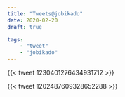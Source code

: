 ```yaml
---
title: "Tweets@jobikado"
date: 2020-02-20
draft: true

tags: 
    - "tweet"
    - "jobikado"
---
```


{{< tweet 1230401276434931712 >}}

<!--more-->

{{< tweet 1202487609328652288 >}}
